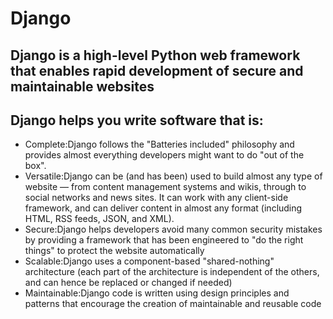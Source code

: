 # Django
## Django is a high-level Python web framework that enables rapid development of secure and maintainable websites

## Django helps you write software that is:
- Complete:Django follows the "Batteries included" philosophy and provides almost everything developers might want to do "out of the box". 
- Versatile:Django can be (and has been) used to build almost any type of website — from content management systems and wikis, through to social networks and news sites. It can work with any client-side framework, and can deliver content in almost any format (including HTML, RSS feeds, JSON, and XML).
- Secure:Django helps developers avoid many common security mistakes by providing a framework that has been engineered to "do the right things" to protect the website automatically
- Scalable:Django uses a component-based "shared-nothing" architecture (each part of the architecture is independent of the others, and can hence be replaced or changed if needed)
- Maintainable:Django code is written using design principles and patterns that encourage the creation of maintainable and reusable code


